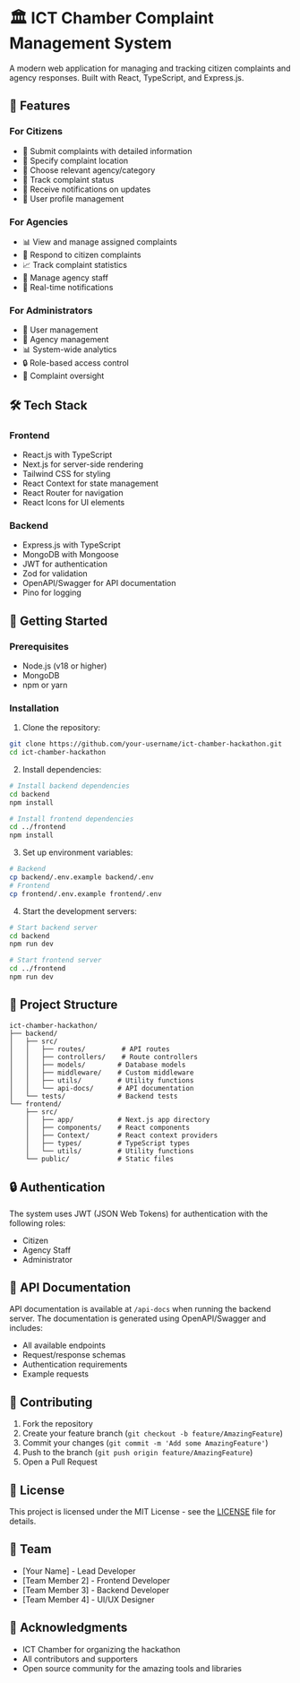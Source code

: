 # 🏛️ ICT Chamber Complaint Management System

A modern web application for managing and tracking citizen complaints and agency responses. Built with React, TypeScript, and Express.js.

## 🌟 Features

### For Citizens
- 📝 Submit complaints with detailed information
- 📍 Specify complaint location
- 🏢 Choose relevant agency/category
- 📱 Track complaint status
- 🔔 Receive notifications on updates
- 👤 User profile management

### For Agencies
- 📊 View and manage assigned complaints
- 📝 Respond to citizen complaints
- 📈 Track complaint statistics
- 👥 Manage agency staff
- 🔔 Real-time notifications

### For Administrators
- 👥 User management
- 🏢 Agency management
- 📊 System-wide analytics
- 🔒 Role-based access control
- 📝 Complaint oversight

## 🛠️ Tech Stack

### Frontend
- React.js with TypeScript
- Next.js for server-side rendering
- Tailwind CSS for styling
- React Context for state management
- React Router for navigation
- React Icons for UI elements

### Backend
- Express.js with TypeScript
- MongoDB with Mongoose
- JWT for authentication
- Zod for validation
- OpenAPI/Swagger for API documentation
- Pino for logging

## 🚀 Getting Started

### Prerequisites
- Node.js (v18 or higher)
- MongoDB
- npm or yarn

### Installation

1. Clone the repository:
```bash
git clone https://github.com/your-username/ict-chamber-hackathon.git
cd ict-chamber-hackathon
```

2. Install dependencies:
```bash
# Install backend dependencies
cd backend
npm install

# Install frontend dependencies
cd ../frontend
npm install
```

3. Set up environment variables:
```bash
# Backend
cp backend/.env.example backend/.env
# Frontend
cp frontend/.env.example frontend/.env
```

4. Start the development servers:
```bash
# Start backend server
cd backend
npm run dev

# Start frontend server
cd ../frontend
npm run dev
```

## 📁 Project Structure

```
ict-chamber-hackathon/
├── backend/
│   ├── src/
│   │   ├── routes/         # API routes
│   │   ├── controllers/    # Route controllers
│   │   ├── models/        # Database models
│   │   ├── middleware/    # Custom middleware
│   │   ├── utils/         # Utility functions
│   │   └── api-docs/      # API documentation
│   └── tests/             # Backend tests
└── frontend/
    ├── src/
    │   ├── app/           # Next.js app directory
    │   ├── components/    # React components
    │   ├── Context/       # React context providers
    │   ├── types/         # TypeScript types
    │   └── utils/         # Utility functions
    └── public/            # Static files
```

## 🔒 Authentication

The system uses JWT (JSON Web Tokens) for authentication with the following roles:
- Citizen
- Agency Staff
- Administrator

## 📝 API Documentation

API documentation is available at `/api-docs` when running the backend server. The documentation is generated using OpenAPI/Swagger and includes:
- All available endpoints
- Request/response schemas
- Authentication requirements
- Example requests

## 🤝 Contributing

1. Fork the repository
2. Create your feature branch (`git checkout -b feature/AmazingFeature`)
3. Commit your changes (`git commit -m 'Add some AmazingFeature'`)
4. Push to the branch (`git push origin feature/AmazingFeature`)
5. Open a Pull Request

## 📄 License

This project is licensed under the MIT License - see the [LICENSE](LICENSE) file for details.

## 👥 Team

- [Your Name] - Lead Developer
- [Team Member 2] - Frontend Developer
- [Team Member 3] - Backend Developer
- [Team Member 4] - UI/UX Designer

## 🙏 Acknowledgments

- ICT Chamber for organizing the hackathon
- All contributors and supporters
- Open source community for the amazing tools and libraries
